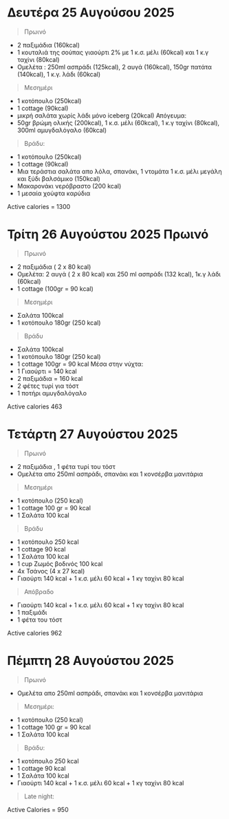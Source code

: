 # Δευτέρα 25 Αυγούσου 2025

> Πρωινό

- 2 παξιμάδια (160kcal)
- 1 κουταλιά της σούπας γιαούρτι 2% με 1 κ.σ. μέλι (60kcal) και 1 κ.γ ταχίνι (80kcal)
- Ομελέτα : 250ml ασπράδι (125kcal), 2 αυγά (160kcal), 150gr πατάτα (140kcal), 1 κ.γ. λάδι (60kcal)

> Μεσημέρι

- 1 κοτόπουλο (250kcal)
- 1 cottage (90kcal)
- μικρή σαλάτα χωρίς λάδι μόνο iceberg (20kcal) Απόγευμα:
- 50gr βρώμη ολικής (200kcal), 1 κ.σ. μέλι (60kcal), 1 κ.γ ταχίνι (80kcal), 300ml αμυγδαλόγαλο (60kcal)

> Βράδυ:

- 1 κοτόπουλο (250kcal)
- 1 cottage (90kcal)
- Μια τεράστια σαλάτα απο λόλα, σπανάκι, 1 ντομάτα 1 κ.σ. μέλι μεγάλη και ξύδι βαλσάμικο (150kcal)
- Μακαρονάκι νερόβραστο (200 kcal)
- 1 μεσαία χούφτα καρύδια

Active calories = 1300

# Τρίτη 26 Αυγούστου 2025 Πρωινό

> Πρωινό

- 2 παξιμάδια ( 2 x 80 kcal)
- Ομελέτα: 2 αυγά ( 2 x 80 kcal) και 250 ml ασπράδι (132 kcal), 1κ.γ λάδι (60kcal)
- 1 cottage (100gr = 90 kcal)

> Μεσημέρι

- Σαλάτα 100kcal
- 1 κοτόπουλο 180gr (250 kcal)

> Βράδυ

- Σαλάτα 100kcal
- 1 κοτόπουλο 180gr (250 kcal)
- 1 cottage 100gr = 90 kcal Μέσα στην νύχτα:
- 1 Γιαούρτι = 140 kcal
- 2 παξιμάδια = 160 kcal
- 2 φέτες τυρί για τόστ
- 1 ποτήρι αμυγδαλόγαλο

Active calories 463

# Τετάρτη 27 Αυγούστου 2025

> Πρωινό

- 2 παξιμάδια , 1 φέτα τυρί του τόστ
- Ομελέτα απο 250ml ασπράδι, σπανάκι και 1 κονσέρβα μανιτάρια

> Μεσημέρι

- 1 κοτόπουλο (250 kcal)
- 1 cottage 100 gr = 90 kcal
- 1 Σαλάτα 100 kcal

> Βράδυ

- 1 κοτόπουλο 250 kcal
- 1 cottage 90 kcal
- 1 Σαλάτα 100 kcal
- 1 cup Ζωμός βοδινός 100 kcal
- 4x Τσάνος (4 x 27 kcal)
- Γιαούρτι 140 kcal + 1 κ.σ. μέλι 60 kcal + 1 κγ ταχίνι 80 kcal

> Απόβραδο

- Γιαούρτι 140 kcal + 1 κ.σ. μέλι 60 kcal + 1 κγ ταχίνι 80 kcal
- 1 παξιμάδι
- 1 φέτα του τόστ

Active calories 962

# Πέμπτη 28 Αυγούστου 2025

> Πρωινό

- Ομελέτα απο 250ml ασπράδι, σπανάκι και 1 κονσέρβα μανιτάρια

> Μεσημέρι:

- 1 κοτόπουλο (250 kcal)
- 1 cottage 100 gr = 90 kcal
- 1 Σαλάτα 100 kcal

> Βράδυ:

- 1 κοτόπουλο 250 kcal
- 1 cottage 90 kcal
- 1 Σαλάτα 100 kcal
- Γιαούρτι 140 kcal + 1 κ.σ. μέλι 60 kcal + 1 κγ ταχίνι 80 kcal

> Late night:


Active Calories = 950
